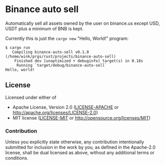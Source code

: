 # Binance auto sell

Automatically sell all assets owned by the user on binance.us
except USD, USDT plus a minimum of BNB is kept.

Currently this is just the `cargo new` "Hello, World!" program:
```
$ cargo run
   Compiling binance-auto-sell v0.1.0 (/home/wink/prgs/rust/projects/binance-auto-sell)
    Finished dev [unoptimized + debuginfo] target(s) in 0.18s
     Running `target/debug/binance-auto-sell`
Hello, world!
```

## License

Licensed under either of

- Apache License, Version 2.0 ([LICENSE-APACHE](LICENSE-APACHE) or http://apache.org/licenses/LICENSE-2.0)
- MIT license ([LICENSE-MIT](LICENSE-MIT) or http://opensource.org/licenses/MIT)

### Contribution

Unless you explicitly state otherwise, any contribution intentionally submitted
for inclusion in the work by you, as defined in the Apache-2.0 license, shall
be dual licensed as above, without any additional terms or conditions.
